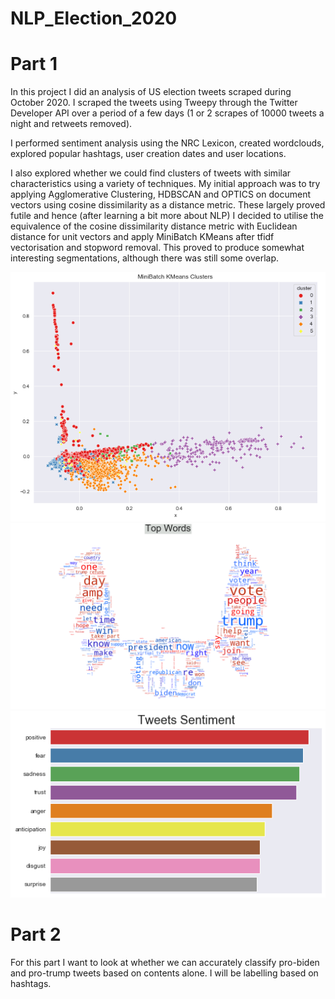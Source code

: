 # NLP_Election_2020

# Part 1
In this project I did an analysis of US election tweets scraped during October 2020. I scraped the tweets using Tweepy through the Twitter Developer API over a period of a few days (1 or 2 scrapes of 10000 tweets a night and retweets removed). 

I performed sentiment analysis using the NRC Lexicon, created wordclouds, explored popular hashtags, user creation dates and user locations. 

I also explored whether we could find clusters of tweets with similar characteristics using a variety of techniques. My initial approach was to try applying Agglomerative Clustering, HDBSCAN and OPTICS on document vectors using cosine dissimilarity as a distance metric. 
These largely proved futile and hence (after learning a bit more about NLP) I decided to utilise the equivalence of the cosine dissimilarity distance metric with Euclidean distance for unit vectors and apply MiniBatch KMeans after tfidf vectorisation and stopword removal. This proved to produce somewhat interesting segmentations, although there was still some overlap. 


![alt text](https://github.com/JacobHP/NLP_Election_2020/blob/master/Images_for_readme/Final_Clustering_and_Analysis_-_TFIDF_and_MiniBatchKMeans_-_Jupyter_Notebook.png?raw=true)
![alt text](https://github.com/JacobHP/NLP_Election_2020/blob/master/Images_for_readme/Cloud.png?raw=true)   
![alt text](https://github.com/JacobHP/NLP_Election_2020/blob/master/Images_for_readme/Sentiment.png?raw=true)



# Part 2
For this part I want to look at whether we can accurately classify pro-biden and pro-trump tweets based on contents alone. I will be labelling based on hashtags. 
